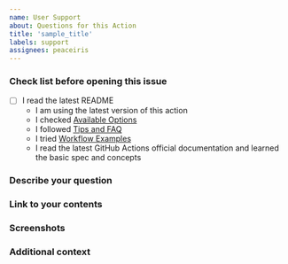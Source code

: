 ```yaml
---
name: User Support
about: Questions for this Action
title: 'sample_title'
labels: support
assignees: peaceiris
---
```


<!-- Note that an issue which does not follow the template will be closed silently. -->

### Check list before opening this issue

- [ ] I read the latest README
  - I am using the latest version of this action
  - I checked [Available Options](https://github.com/peaceiris/actions-gh-pages#options)
  - I followed [Tips and FAQ](https://github.com/peaceiris/actions-gh-pages#tips-and-faq)
  - I tried [Workflow Examples](https://github.com/peaceiris/actions-gh-pages#examples)
  - I read the latest GitHub Actions official documentation and learned the basic spec and concepts

### Describe your question

<!-- A clear and concise description of what the question is. -->

### Link to your contents

<!--
- Link to your public repository here
- Link to your workflow here
-->

### Screenshots

<!-- If applicable, add screenshots to help explain your question. -->

### Additional context

<!-- Add any other context about the problem here. -->
